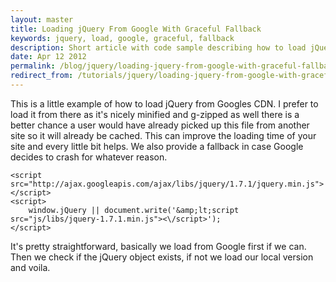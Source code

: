 ```yaml
---
layout: master
title: Loading jQuery From Google With Graceful Fallback
keywords: jquery, load, google, graceful, fallback
description: Short article with code sample describing how to load jQuery from Google with a gracefuly local fallback.
date: Apr 12 2012
permalink: /blog/jquery/loading-jquery-from-google-with-graceful-fallback.html
redirect_from: /tutorials/jquery/loading-jquery-from-google-with-graceful-fallback.html
---
```


This is a little example of how to load jQuery from Googles CDN. I prefer to load it from there as it's nicely minified and g-zipped as well there is a better chance a user would have already picked up this file from another site so it will already be cached. This can improve the loading time of your site and every little bit helps. We also provide a fallback in case Google decides to crash for whatever reason.

~~~
<script src="http://ajax.googleapis.com/ajax/libs/jquery/1.7.1/jquery.min.js"></script>
<script>
    window.jQuery || document.write('&amp;lt;script src="js/libs/jquery-1.7.1.min.js"><\/script>');
</script>
~~~

It's pretty straightforward, basically we load from Google first if we can. Then we check if the jQuery object exists, if not we load our local version and voila.